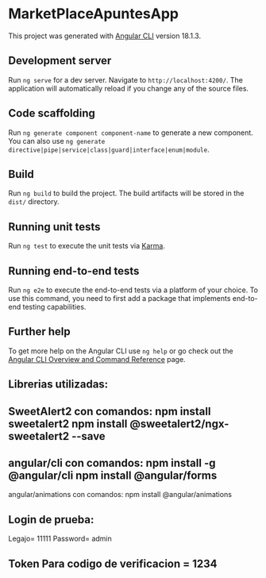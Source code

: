 # MarketPlaceApuntesApp

This project was generated with [Angular CLI](https://github.com/angular/angular-cli) version 18.1.3.

## Development server

Run `ng serve` for a dev server. Navigate to `http://localhost:4200/`. The application will automatically reload if you change any of the source files.

## Code scaffolding

Run `ng generate component component-name` to generate a new component. You can also use `ng generate directive|pipe|service|class|guard|interface|enum|module`.

## Build

Run `ng build` to build the project. The build artifacts will be stored in the `dist/` directory.

## Running unit tests

Run `ng test` to execute the unit tests via [Karma](https://karma-runner.github.io).

## Running end-to-end tests

Run `ng e2e` to execute the end-to-end tests via a platform of your choice. To use this command, you need to first add a package that implements end-to-end testing capabilities.

## Further help

To get more help on the Angular CLI use `ng help` or go check out the [Angular CLI Overview and Command Reference](https://angular.dev/tools/cli) page.

## Librerias utilizadas:
SweetAlert2 con comandos:
npm install sweetalert2
npm install @sweetalert2/ngx-sweetalert2 --save
-----
angular/cli con comandos:
npm install -g @angular/cli
npm install @angular/forms
----
angular/animations con comandos:
npm install @angular/animations


## Login de prueba:
Legajo= 11111
Password= admin

## Token Para codigo de verificacion = 1234
